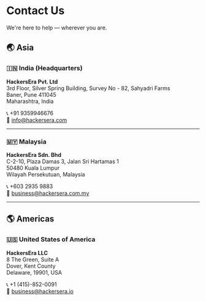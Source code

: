 # Contact Us

We're here to help — wherever you are.

## 🌏 Asia

### 🇮🇳 India (Headquarters)

**HackersEra Pvt. Ltd**  
3rd Floor, Silver Spring Building, Survey No - 82, Sahyadri Farms  
Baner, Pune 411045  
Maharashtra, India

📞 +91 9359946676  
📧 info@hackersera.com

---

### 🇲🇾 Malaysia

**HackersEra Sdn. Bhd**  
C-2-10, Plaza Damas 3, Jalan Sri Hartamas 1  
50480 Kuala Lumpur  
Wilayah Persekutuan, Malaysia

📞 +603 2935 9883  
📧 business@hackersera.com.my

---

## 🌎 Americas

### 🇺🇸 United States of America

**HackersEra LLC**  
8 The Green, Suite A  
Dover, Kent County  
Delaware, 19901, USA

📞 +1 (415)-852-0091  
📧 business@hackersera.io
